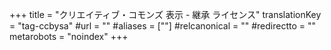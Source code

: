 +++
title = "クリエイティブ・コモンズ 表示 - 継承 ライセンス"
translationKey = "tag-ccbysa"
#url = ""
#aliases = [""]
#relcanonical = ""
#redirectto = ""
metarobots = "noindex"
+++
